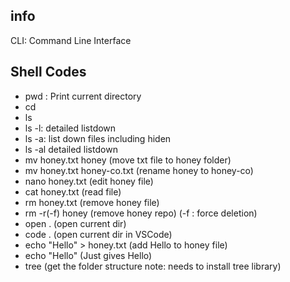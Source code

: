 ## info
CLI: Command Line Interface

## Shell Codes
- pwd : Print current directory
- cd
- ls
- ls -l: detailed listdown
- ls -a: list down files including hiden
- ls -al detailed listdown
- mv honey.txt honey (move txt file to honey folder)
- mv honey.txt honey-co.txt (rename honey to honey-co)
- nano honey.txt (edit honey file)
- cat  honey.txt (read file)
- rm honey.txt  (remove honey file)
- rm -r(-f) honey (remove honey repo) (-f : force deletion)
- open . (open current dir)
- code . (open current dir in VSCode)
- echo "Hello" > honey.txt (add Hello to honey file)
- echo "Hello" (Just gives Hello)
- tree (get the folder structure note: needs to install tree library)

